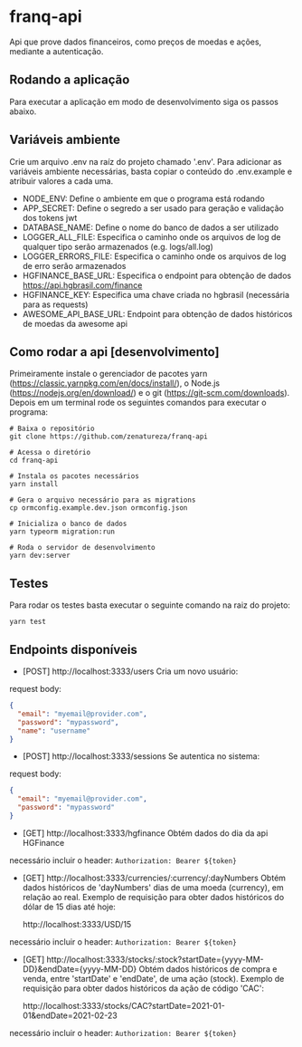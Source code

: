 # franq-api

Api que prove dados financeiros, como preços de moedas e ações, mediante a autenticação.

## Rodando a aplicação

Para executar a aplicação em modo de desenvolvimento siga os passos abaixo.

## Variáveis ambiente

Crie um arquivo .env na raíz do projeto chamado '.env'. Para adicionar as variáveis ambiente necessárias, basta copiar o conteúdo do .env.example e atribuir valores a cada uma.

- NODE_ENV: Define o ambiente em que o programa está rodando
- APP_SECRET: Define o segredo a ser usado para geração e validação dos tokens jwt
- DATABASE_NAME: Define o nome do banco de dados a ser utilizado
- LOGGER_ALL_FILE: Especifica o caminho onde os arquivos de log de qualquer tipo serão armazenados (e.g. logs/all.log)
- LOGGER_ERRORS_FILE: Especifica o caminho onde os arquivos de log de erro serão armazenados
- HGFINANCE_BASE_URL: Especifica o endpoint para obtenção de dados https://api.hgbrasil.com/finance
- HGFINANCE_KEY: Especifica uma chave criada no hgbrasil (necessária para as requests)
- AWESOME_API_BASE_URL: Endpoint para obtenção de dados históricos de moedas da awesome api

## Como rodar a api [desenvolvimento]

Primeiramente instale o gerenciador de pacotes yarn (https://classic.yarnpkg.com/en/docs/install/), o Node.js (https://nodejs.org/en/download/) e o git (https://git-scm.com/downloads). Depois em um terminal rode os seguintes comandos para executar o programa:

```shell
# Baixa o repositório
git clone https://github.com/zenatureza/franq-api

# Acessa o diretório
cd franq-api

# Instala os pacotes necessários
yarn install

# Gera o arquivo necessário para as migrations
cp ormconfig.example.dev.json ormconfig.json

# Inicializa o banco de dados
yarn typeorm migration:run

# Roda o servidor de desenvolvimento
yarn dev:server
```

## Testes

Para rodar os testes basta executar o seguinte comando na raiz do projeto:

```shell
yarn test
```

## Endpoints disponíveis

- [POST] http://localhost:3333/users
  Cria um novo usuário:

request body:

```json
{
  "email": "myemail@provider.com",
  "password": "mypassword",
  "name": "username"
}
```

- [POST] http://localhost:3333/sessions
  Se autentica no sistema:

request body:

```json
{
  "email": "myemail@provider.com",
  "password": "mypassword"
}
```

- [GET] http://localhost:3333/hgfinance
  Obtém dados do dia da api HGFinance

necessário incluir o header:
`Authorization: Bearer ${token}`

- [GET] http://localhost:3333/currencies/:currency/:dayNumbers
  Obtém dados históricos de 'dayNumbers' dias de uma moeda (currency), em relação ao real. Exemplo de requisição para obter dados históricos do dólar de 15 dias até hoje:

  http://localhost:3333/USD/15

necessário incluir o header:
`Authorization: Bearer ${token}`

- [GET] http://localhost:3333/stocks/:stock?startDate={yyyy-MM-DD}&endDate={yyyy-MM-DD}
  Obtém dados históricos de compra e venda, entre 'startDate' e 'endDate', de uma ação (stock). Exemplo de requisição para obter dados históricos da ação de código 'CAC':

  http://localhost:3333/stocks/CAC?startDate=2021-01-01&endDate=2021-02-23

necessário incluir o header:
`Authorization: Bearer ${token}`
